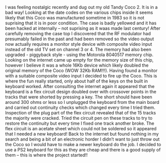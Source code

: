 I was feeling nostalgic recently and dug out my old Tandy Coco 2. It is in a bad way! Looking at the
date codes on the various chips inside it seems likely that this Coco was manufactured sometime in
1983 so it is not suprising that it is in poor condition. The case is badly yellowed and it has been
hacked at internally – not suprising as it waas made last century! After carefully removing the case top
I discovered that the RF modulator had presumably failed in the past and had been removed so the
video output now actually requires a monitor style device with composite video input instead of the old
TV set on channel 3 or 4. The memory had also been upgraded - piggyback style - using the Motorola
8040517 memory chip. Looking on the internet came up empty for the memory size of this chip,
however I believe it was a whole 16Kb device which likely doubled the original memory of the Coco
(WOW 32Kb RAM!!!).
Having found a monitor with a suitable composite video input I decided to fire up the Coco. This is
where the fun really started, only about half of the keys on the built in keyboard worked. After consulting the
internet again it appeared that the keyboard is a flex circuit design doubled over with crossover points in
the tracks that were shorted by pressing a key. The short should have been around 300 ohms or less so
I unplugged the keyboard from the main board and carried out continuity checks which changed every
time I tried them. Inspection of the plug part of the flex circuit revealed that of the 15 tracks the
majority were cracked. Tried the circuit pen on these tracks to try to restore the continuity but every
time I fixed one track another broke. The flex circuit is an acetate sheet which could not be soldered so
it appeared that I needed a new keyboard! Back to the internet but found nothing in my search and
being a bit of an electronic horder I didn’t want to just throw out the Coco so I would have to make a
newer keyboard do the job. I decided to use a PS2 keyboard for this as they are cheap and there is a
good supply of them – this is where the project started!!
